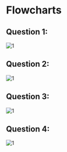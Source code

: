 # Flowcharts

## Question 1:
![1](https://github.com/iamunknowngamer/Pf-Fall23/assets/144406935/a6a91fc8-08aa-4458-96b5-b2cd87ba718e)

## Question 2:
![1](https://github.com/iamunknowngamer/Pf-Fall23/assets/144406935/a86c2c98-af79-4808-949c-38251f3baec4)

## Question 3:
![1](https://github.com/iamunknowngamer/Pf-Fall23/assets/144406935/a5e92634-d194-4efa-819d-7505b1d8e1f6)

## Question 4:
![1](https://github.com/iamunknowngamer/Pf-Fall23/assets/144406935/edc865fe-c0d9-44bd-8b0b-fc4eb7cd1e65)
